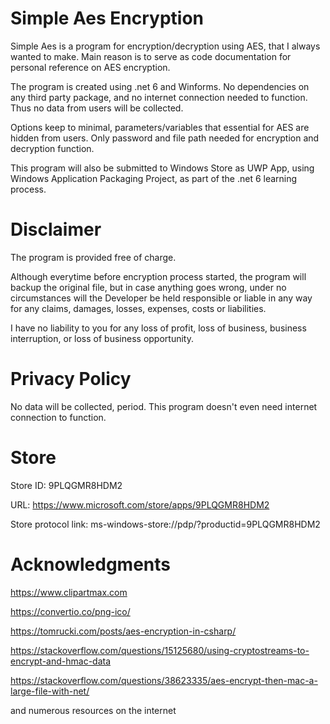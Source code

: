 # Simple Aes Encryption
Simple Aes is a program for encryption/decryption using AES, that I always wanted to make.
Main reason is to serve as code documentation for personal reference on AES encryption.

The program is created using .net 6 and Winforms. 
No dependencies on any third party package, and no internet connection needed to function.
Thus no data from users will be collected.

Options keep to minimal, parameters/variables that essential for AES are hidden from users.
Only password and file path needed for encryption and decryption function.

This program will also be submitted to Windows Store as UWP App, using Windows Application Packaging Project, as part of the .net 6 learning process.


# Disclaimer
The program is provided free of charge.

Although everytime before encryption process started, the program will backup the original file, but in case anything goes wrong, under no circumstances will 
the Developer be held responsible or liable in any way for any claims, damages, losses, expenses, costs or liabilities.

I have no liability to you for any loss of profit, loss of business, business interruption, or loss of business opportunity.

# Privacy Policy
No data will be collected, period.
This program doesn't even need internet connection to function.

# Store
Store ID: 9PLQGMR8HDM2

URL: https://www.microsoft.com/store/apps/9PLQGMR8HDM2

Store protocol link: ms-windows-store://pdp/?productid=9PLQGMR8HDM2


# Acknowledgments
https://www.clipartmax.com

https://convertio.co/png-ico/

https://tomrucki.com/posts/aes-encryption-in-csharp/

https://stackoverflow.com/questions/15125680/using-cryptostreams-to-encrypt-and-hmac-data

https://stackoverflow.com/questions/38623335/aes-encrypt-then-mac-a-large-file-with-net/

and numerous resources on the internet

